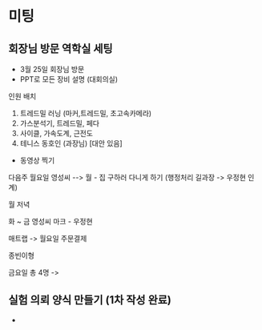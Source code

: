 # 미팅

## 회장님 방문 역학실 세팅

* 3월 25일 회장님 방문
* PPT로 모든 장비 설명 (대회의실)

인원 배치

 1. 트레드밀 러닝 (마커,트레드밀, 초고속카메라)
 2. 가스분석기, 트레드밀, 페다
 3. 사이클, 가속도계, 근전도
 4. 테니스 동호인 (과장님) [대안 있음]
 
 
 - 동영상 찍기

다음주 월요일
영성씨 -->
월 - 집 구하러 다니게 하기 (행정처리 길과장 -> 우정현 인계)

월 저녁

화 ~ 금 영성씨 마크 - 우정현



매트랩 -> 월요일 주문결제



종빈이형

금요일
총 4명 -> 

 
 
 
 ## 실험 의뢰 양식 만들기 (1차 작성 완료)
 
 - 
 
 
 
 
 
